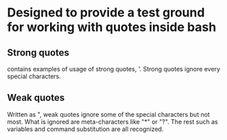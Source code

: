 # Designed to provide a test ground for working with quotes inside bash

## Strong quotes

contains examples of usage of strong quotes, '. Strong quotes ignore every special
characters.

## Weak quotes

Written as ", weak quotes ignore some of the special characters but not most.
What is ignored are meta-characters like "*" or "?". The rest such as variables and
command substitution are all recognized.
